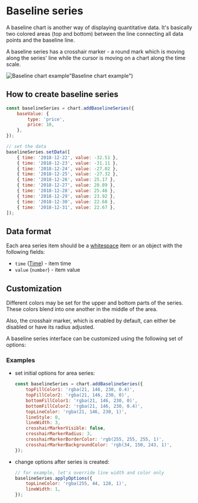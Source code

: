 # Baseline series

A baseline chart is another way of displaying quantitative data. It's basically two colored areas (top and bottom) between the line connecting all data points and the baseline line.

A baseline series has a crosshair marker - a round mark which is moving along the series' line while the cursor is moving on a chart along the time scale.

![Baseline chart example](/img/baseline-series.png)"Baseline chart example")

## How to create baseline series

```js
const baselineSeries = chart.addBaselineSeries({
    baseValue: {
        type: 'price',
        price: 10,
    },
});

// set the data
baselineSeries.setData([
    { time: '2018-12-22', value: -32.51 },
    { time: '2018-12-23', value: -31.11 },
    { time: '2018-12-24', value: -27.02 },
    { time: '2018-12-25', value: -27.32 },
    { time: '2018-12-26', value: 25.17 },
    { time: '2018-12-27', value: 28.89 },
    { time: '2018-12-28', value: 25.46 },
    { time: '2018-12-29', value: 23.92 },
    { time: '2018-12-30', value: 22.68 },
    { time: '2018-12-31', value: 22.67 },
]);
```

## Data format

Each area series item should be a [whitespace](../data/whitespace-data.md) item or an object with the following fields:

- `time` ([Time](../data/time.md)) - item time
- `value` (`number`) - item value

## Customization

Different colors may be set for the upper and bottom parts of the series.
These colors blend into one another in the middle of the area.

Also, the crosshair marker, which is enabled by default, can either be disabled or have its radius adjusted.

A baseline series interface can be customized using the following set of options:

### Examples

- set initial options for area series:

    ```js
    const baselineSeries = chart.addBaselineSeries({
        topFillColor1: 'rgba(21, 146, 230, 0.4)',
        topFillColor2: 'rgba(21, 146, 230, 0)',
        bottomFillColor1: 'rgba(21, 146, 230, 0)',
        bottomFillColor2: 'rgba(21, 146, 230, 0.4)',
        topLineColor: 'rgba(21, 146, 230, 1)',
        lineStyle: 0,
        lineWidth: 3,
        crosshairMarkerVisible: false,
        crosshairMarkerRadius: 3,
        crosshairMarkerBorderColor: 'rgb(255, 255, 255, 1)',
        crosshairMarkerBackgroundColor: 'rgb(34, 150, 243, 1)',
    });
    ```

- change options after series is created:

    ```js
    // for example, let's override line width and color only
    baselineSeries.applyOptions({
        topLineColor: 'rgba(255, 44, 128, 1)',
        lineWidth: 1,
    });
    ```
